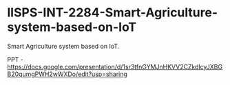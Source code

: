 # llSPS-INT-2284-Smart-Agriculture-system-based-on-IoT
Smart Agriculture system based on IoT.

PPT - https://docs.google.com/presentation/d/1sr3tfnGYMJnHKVV2CZkdlcyJXBGB20qumgPWH2wWXDo/edit?usp=sharing



